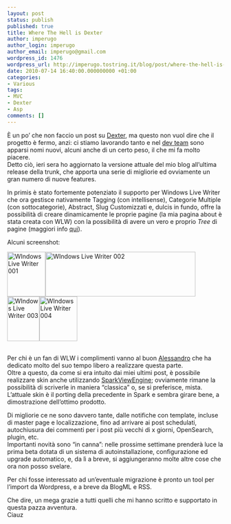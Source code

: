```yaml
---
layout: post
status: publish
published: true
title: Where The Hell is Dexter
author: imperugo
author_login: imperugo
author_email: imperugo@gmail.com
wordpress_id: 1476
wordpress_url: http://imperugo.tostring.it/blog/post/where-the-hell-is-dexter/
date: 2010-07-14 16:40:00.000000000 +01:00
categories:
- Various
tags:
- MVC
- Dexter
- Asp
comments: []
---
```

<p>È un po’ che non faccio un post su <a title="Dexter Blog Engine Category" href="http://www.imperugo.tostring.it/categories/archive/Dexter" target="_blank">Dexter</a>, ma questo non vuol dire che il progetto è fermo, anzi: ci stiamo lavorando tanto e nel <a title="Dexter&#39;s staff" href="http://dexterblogengine.codeplex.com/team/view" rel="nofollow" target="_blank">dev team</a> sono apparsi nomi nuovi, alcuni anche di un certo peso, il che mi fa molto piacere.     <br />Detto ciò, ieri sera ho aggiornato la versione attuale del mio blog all’ultima release della trunk, che apporta una serie di migliorie ed ovviamente un gran numero di nuove features.</p>  <p>In primis è stato fortemente potenziato il supporto per Windows Live Writer che ora gestisce nativamente Tagging (con intellisense), Categorie Multiple (con sottocategorie), Abstract, Slug Customizzati e, dulcis in fundo, offre la possibilità di creare dinamicamente le proprie pagine (la mia pagina about è stata creata con WLW) con la possibilità di avere un vero e proprio <em>Tree</em> di pagine (maggiori info <a title="Dexter is growing: Dynamic Pages and better Windows Live Writer support" href="http://www.primordialcode.com/blog/post/dexter-dynamic-pages-windows-live-writer-support" rel="nofollow" target="_blank">qui</a>). </p>  <p>Alcuni screenshot:</p>  <p><a href="http://tostring.it/UserFiles/imperugo/WIndows%20Live%20Writer%20001_2.jpg" rel="shadowbox[DexterWLW]"><img style="border-right-width: 0px; display: inline; border-top-width: 0px; border-bottom-width: 0px; border-left-width: 0px" class="wlDisabledImage" title="WIndows Live Writer 001" border="0" alt="WIndows Live Writer 001" src="http://tostring.it/UserFiles/imperugo/WIndows%20Live%20Writer%20001_thumb.jpg" width="89" height="104" /></a><a href="http://tostring.it/UserFiles/imperugo/WIndows%20Live%20Writer%20002_2.jpg" rel="shadowbox[DexterWLW]"><img style="border-right-width: 0px; display: inline; border-top-width: 0px; border-bottom-width: 0px; border-left-width: 0px" class="wlDisabledImage" title="WIndows Live Writer 002" border="0" alt="WIndows Live Writer 002" src="http://tostring.it/UserFiles/imperugo/WIndows%20Live%20Writer%20002_thumb.jpg" width="349" height="104" /></a><a href="http://tostring.it/UserFiles/imperugo/WIndows%20Live%20Writer%20003_2.jpg" rel="shadowbox[DexterWLW]"><img style="border-right-width: 0px; display: inline; border-top-width: 0px; border-bottom-width: 0px; border-left-width: 0px" class="wlDisabledImage" title="WIndows Live Writer 003" border="0" alt="WIndows Live Writer 003" src="http://tostring.it/UserFiles/imperugo/WIndows%20Live%20Writer%20003_thumb.jpg" width="75" height="104" /></a><a href="http://tostring.it/UserFiles/imperugo/WIndows%20Live%20Writer%20004_2.jpg" rel="shadowbox[DexterWLW]"><img style="border-right-width: 0px; display: inline; border-top-width: 0px; border-bottom-width: 0px; border-left-width: 0px" class="wlDisabledImage" title="WIndows Live Writer 004" border="0" alt="WIndows Live Writer 004" src="http://tostring.it/UserFiles/imperugo/WIndows%20Live%20Writer%20004_thumb.jpg" width="88" height="104" /></a></p>  <p>   <br />Per chi è un fan di WLW i complimenti vanno al buon <a title="Alessandro Giorgetti&#39;s Blog" href="http://www.primordialcode.com/" rel="nofollow" target="_blank">Alessandro</a> che ha dedicato molto del suo tempo libero a realizzare questa parte.     <br />Oltre a questo, da come si era intuito dai miei ultimi post, è possibile realizzare skin anche utilizzando <a title="SparkViewEngine&#39;s psots" href="http://tostring.it/tags/archive/sparkviewengine" target="_blank">SparkViewEngine</a>; ovviamente rimane la possibilità di scriverle in maniera “classica” o, se si preferisce, mista.     <br />L’attuale skin è il porting della precedente in Spark e sembra girare bene, a dimostrazione dell’ottimo prodotto.</p>  <p>Di migliorie ce ne sono davvero tante, dalle notifiche con template, incluse di master page e localizzazione, fino ad arrivare ai post schedulati, autochiusura dei commenti per i post più vecchi di x giorni, OpenSearch, plugin, etc.    <br />Importanti novità sono “in canna”: nelle prossime settimane prenderà luce la prima beta dotata di un sistema di autoinstallazione, configurazione ed upgrade automatico, e, da lì a breve, si aggiungeranno molte altre cose che ora non posso svelare.</p>  <p>Per chi fosse interessato ad un’eventuale migrazione è pronto un tool per l’import da Wordpress, e a breve da BlogML e RSS.</p>  <p>Che dire, un mega grazie a tutti quelli che mi hanno scritto e supportato in questa pazza avventura.    <br />Ciauz</p>
